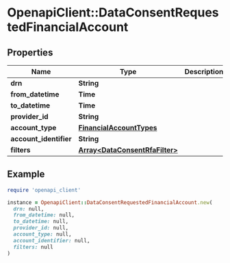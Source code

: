 # OpenapiClient::DataConsentRequestedFinancialAccount

## Properties

| Name | Type | Description | Notes |
| ---- | ---- | ----------- | ----- |
| **drn** | **String** |  | [optional] |
| **from_datetime** | **Time** |  | [optional] |
| **to_datetime** | **Time** |  | [optional] |
| **provider_id** | **String** |  | [optional] |
| **account_type** | [**FinancialAccountTypes**](FinancialAccountTypes.md) |  | [optional] |
| **account_identifier** | **String** |  | [optional] |
| **filters** | [**Array&lt;DataConsentRfaFilter&gt;**](DataConsentRfaFilter.md) |  | [optional] |

## Example

```ruby
require 'openapi_client'

instance = OpenapiClient::DataConsentRequestedFinancialAccount.new(
  drn: null,
  from_datetime: null,
  to_datetime: null,
  provider_id: null,
  account_type: null,
  account_identifier: null,
  filters: null
)
```

